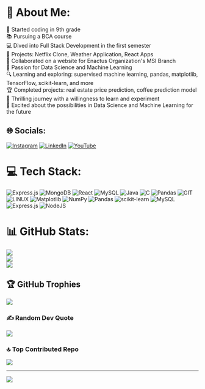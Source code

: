 # 💫 About Me:
👦 Started coding in 9th grade<br>📚 Pursuing a BCA course<br>💻 Dived into Full Stack Development in the first semester<br>🎯 Projects: Netflix Clone, Weather Application, React Apps<br>🤝 Collaborated on a website for Enactus Organization's MSI Branch<br>🧠 Passion for Data Science and Machine Learning<br>🔍 Learning and exploring: supervised machine learning, pandas, matplotlib, TensorFlow, scikit-learn, and more<br>🏆 Completed projects: real estate price prediction, coffee prediction model<br>🌟 Thrilling journey with a willingness to learn and experiment<br>🚀 Excited about the possibilities in Data Science and Machine Learning for the future


## 🌐 Socials:
[![Instagram](https://img.shields.io/badge/Instagram-%23E4405F.svg?logo=Instagram&logoColor=white)](https://instagram.com/https://www.instagram.com/khangamer_yt_ff/) [![LinkedIn](https://img.shields.io/badge/LinkedIn-%230077B5.svg?logo=linkedin&logoColor=white)](https://linkedin.com/in/https://www.linkedin.com/in/arbaz-khan-106343260/) [![YouTube](https://img.shields.io/badge/YouTube-%23FF0000.svg?logo=YouTube&logoColor=white)](https://youtube.com/@https://www.youtube.com/@InstantCoder-ev9pg/featured) 

# 💻 Tech Stack:
![Express.js](https://img.shields.io/badge/express.js-%23404d59.svg?style=for-the-badge&logo=express&logoColor=%2361DAFB) ![MongoDB](https://img.shields.io/badge/MongoDB-%234ea94b.svg?style=for-the-badge&logo=mongodb&logoColor=white) ![React](https://img.shields.io/badge/react-%2320232a.svg?style=for-the-badge&logo=react&logoColor=%2361DAFB) ![MySQL](https://img.shields.io/badge/mysql-%2300000f.svg?style=for-the-badge&logo=mysql&logoColor=white) ![Java](https://img.shields.io/badge/java-%23ED8B00.svg?style=for-the-badge&logo=openjdk&logoColor=white) ![C](https://img.shields.io/badge/c-%2300599C.svg?style=for-the-badge&logo=c&logoColor=white) ![Pandas](https://img.shields.io/badge/pandas-%23150458.svg?style=for-the-badge&logo=pandas&logoColor=white) ![GIT](https://img.shields.io/badge/Git-fc6d26?style=for-the-badge&logo=git&logoColor=white) ![LINUX](https://img.shields.io/badge/Linux-FCC624?style=for-the-badge&logo=linux&logoColor=black) ![Matplotlib](https://img.shields.io/badge/Matplotlib-%23ffffff.svg?style=for-the-badge&logo=Matplotlib&logoColor=black) ![NumPy](https://img.shields.io/badge/numpy-%23013243.svg?style=for-the-badge&logo=numpy&logoColor=white) ![Pandas](https://img.shields.io/badge/pandas-%23150458.svg?style=for-the-badge&logo=pandas&logoColor=white) ![scikit-learn](https://img.shields.io/badge/scikit--learn-%23F7931E.svg?style=for-the-badge&logo=scikit-learn&logoColor=white) ![MySQL](https://img.shields.io/badge/mysql-%2300000f.svg?style=for-the-badge&logo=mysql&logoColor=white) ![Express.js](https://img.shields.io/badge/express.js-%23404d59.svg?style=for-the-badge&logo=express&logoColor=%2361DAFB) ![NodeJS](https://img.shields.io/badge/node.js-6DA55F?style=for-the-badge&logo=node.js&logoColor=white)
# 📊 GitHub Stats:
![](https://github-readme-stats.vercel.app/api?username=Arbazkhan-cs&theme=dark&hide_border=false&include_all_commits=false&count_private=false)<br/>
![](https://github-readme-streak-stats.herokuapp.com/?user=Arbazkhan-cs&theme=dark&hide_border=false)<br/>
![](https://github-readme-stats.vercel.app/api/top-langs/?username=Arbazkhan-cs&theme=dark&hide_border=false&include_all_commits=false&count_private=false&layout=compact)

## 🏆 GitHub Trophies
![](https://github-profile-trophy.vercel.app/?username=Arbazkhan-cs&theme=radical&no-frame=false&no-bg=true&margin-w=4)

### ✍️ Random Dev Quote
![](https://quotes-github-readme.vercel.app/api?type=horizontal&theme=radical)

### 🔝 Top Contributed Repo
![](https://github-contributor-stats.vercel.app/api?username=Arbazkhan-cs&limit=5&theme=dark&combine_all_yearly_contributions=true)

---
[![](https://visitcount.itsvg.in/api?id=Arbazkhan-cs&icon=0&color=0)](https://visitcount.itsvg.in)

<!-- Proudly created with GPRM ( https://gprm.itsvg.in ) -->
